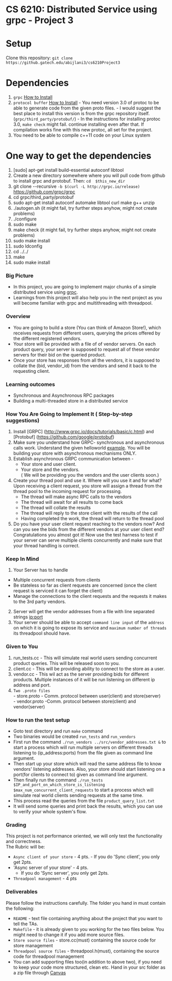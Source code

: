 # CS 6210: Distributed Service using grpc - Project 3

# Setup
Clone this repository:
`git clone https://github.gatech.edu/abijlani3/cs6210Project3`

# Dependencies
  1. `grpc` [How to Install](https://github.com/grpc/grpc/blob/master/src/cpp/README.md#make)
  2. `protocol buffer` [How to Install](https://github.com/google/protobuf/blob/master/src/README.md) 
    - You need version 3.0 of protoc to be able to generate code from the given proto files.
    - I would suggest the best place to install this version is from the grpc repository itself. (`grpc/third_party/protobuf/`)
    - In the instructions for installing protoc 3.0, `make check` might fail. continue installing even after that. If compilation works fine with this new protoc, all set for the project.
  3. You need to be able to compile c++11 code on your Linux system

# One way to get the dependencies
1. [sudo] apt-get install build-essential autoconf libtool
2. Create a new directory somewhere where you will pull code from github to install grpc and protobuf.
     Then: `cd  $this_new_dir`
2. git clone --recursive `-b $(curl -L http://grpc.io/release)` https://github.com/grpc/grpc
3. cd  grpc/third_party/protobuf
4. sudo apt-get install autoconf automake libtool curl make g++ unzip
5. ./autogen.sh (it might fail, try further steps anyhow, might not create problems)
6. ./configure
7. sudo make
8. make check (it might fail, try further steps anyhow, might not create problems)
9. sudo make install
10. sudo ldconfig
11. cd ../../
12. make
13. sudo make install 


### Big Picture

  - In this project, you are going to implement major chunks of a simple distributed service using [grpc](http://www.grpc.io).
  - Learnings from this project will also help you in the next project as you will become familiar with grpc and multithreading with threadpool.
  
### Overview
  - You are going to build a store (You can think of Amazon Store!), which receives requests from different users, querying the prices offered by the different registered vendors.
  - Your store will be provided with a file of <ip address:port> of vendor servers. On each product query, your server is supposed to request all of these vendor servers for their bid on the queried product.
  - Once your store has responses from all the vendors, it is supposed to collate the (bid, vendor_id) from the vendors and send it back to the requesting client.
  
### Learning outcomes
  - Synchronous and Asynchronous RPC packages
  - Building a multi-threaded store in a distributed service

### How You Are Going to Implement It ( Step-by-step suggestions)

1. Install  [GRPC] (http://www.grpc.io/docs/tutorials/basic/c.html) and [Protobuf] (https://github.com/google/protobuf)
2. Make sure you understand how GRPC- synchronous and asynchronous calls work. Understand the given helloworld [example](https://github.com/grpc/grpc/tree/master/examples/cpp/helloworld). You will be building your store with asynchronous mechanisms ONLY.
3. Establish asynchronous GRPC communication between -
    - Your store and user client. 
    - Your store and the vendors.  
  ( We will be providing you the vendors and the user clients soon.)
4. Create your thread pool and use it. Where will you use it and for what?
   Upon receiving a client request, you store will assign a thread from the thread pool to the incoming request for processing.
    - The thread will make async RPC calls to the vendors
    - The thread will await for all results to come back
    - The thread will collate the results
    - The thread will reply to the store client with the results of the call
    - Having completed the work, the thread will return to the thread pool
5. Do you have your user client request reaching to the vendors now? And can you see the bids from the different vendors at your user client end? Congratulations you almost got it! Now use the test harness to test if your server can serve multiple clients concurrently and make sure that your thread handling is correct. 

### Keep In Mind
1. Your Server has to handle
  - Multiple concurrent requests from clients
  - Be stateless so far as client requests are concerned (once the client request is serviced it can forget the client)
  - Manage the connections to the client requests and the requests it makes to the 3rd party vendors.
2.  Server will get the vendor addresses from a file with line separated strings <ip:port>
3.  Your server should be able to accept `command line input` of the `address` on which it is going to expose its service and `maximum number of threads` its threadpool should have.

### Given to You
  1. run_tests.cc - This will simulate real world users sending concurrent product queries. This will be released soon to you.
  2. client.cc - This will be providing ability to connect to the store as a user.
  3. vendor.cc - This wil act as the server providing bids for different products. Multiple instances of it will be run listening on different ip address and port.
  4. `Two .proto files`  
    - store.proto - Comm. protocol between user(client) and store(server)  
    - vendor.proto -Comm. protocol between store(client) and vendor(server)  

### How to run the test setup
  - Goto test directory and run `make` command
  - Two binaries would be created `run_tests` and `run_vendors`
  - First run the command `./run_vendors ../src/vendor_addresses.txt &` to start a process which will run multiple servers on different threads listening to (ip_address:ports) from the file given as command line argument.
  - Then start up your store which will read the same address file to know vendors' listening addresses. Also, your store should start listening on a port(for clients to connect to) given as command line argument.
  - Then finally run the command `./run_tests $IP_and_port_on_which_store_is_listening $max_num_concurrent_client_requests` to start a process which will simulate real world clients sending requests at the same time.
  - This process read the queries from the file `product_query_list.txt`
  - It will send some queries and print back the results, which you can use to verify your whole system's flow.

### Grading
This project is not performance oriented, we will only test the functionality and correctness.  
The Rubric will be:
  - `Async client of your store` - 4 pts.
        - If you do 'Sync client', you only get 2pts.
  - 'Async server of your store' - 4 pts.
    - If you do 'Sync server', you only get 2pts.
  - `Threadpool management` - 4 pts
  
### Deliverables
Please follow the instructions carefully. The folder you hand in must contain the following:
  - `README` - text file containing anything about the project that you want to tell the TAs.
  - `Makefile` - it is already given to you working for the two files below. You might need to change it if you add more source files.
  - `Store source files` - store.cc(must) containing the source code for store management
  - `Threadpool source files` - threadpool.h(must), containing the source code for threadpool management
  - You can add supporting files too(in addition to above two), if you need to keep your code more structured, clean etc.
Hand in your src folder as a zip file through [Canvas](https://canvas.gatech.edu)
